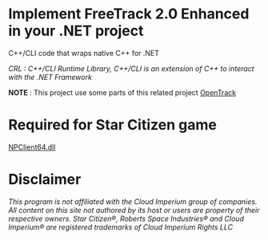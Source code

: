 # Implement FreeTrack 2.0 Enhanced in your .NET project
C++/CLI code that wraps native C++ for .NET

_CRL : C++/CLI Runtime Library, C++/CLI is an extension of C++ to interact with the .NET Framework_

**NOTE** : This project use some parts of this related project [OpenTrack](https://github.com/opentrack/opentrack)

# Required for Star Citizen game
[NPClient64.dll](https://github.com/opentrack/opentrack/blob/master/bin/NPClient64.dll)

# Disclaimer
_This program is not affiliated with the Cloud Imperium group of companies. All content on this site not authored by its host or users are property of their respective owners. Star Citizen®, Roberts Space Industries® and Cloud Imperium® are registered trademarks of Cloud Imperium Rights LLC_
